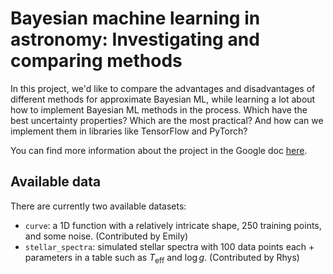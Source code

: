 # Bayesian machine learning in astronomy: Investigating and comparing methods

In this project, we'd like to compare the advantages and disadvantages of different methods for approximate Bayesian ML, while learning a lot about how to implement Bayesian ML methods in the process. Which have the best uncertainty properties? Which are the most practical? And how can we implement them in libraries like TensorFlow and PyTorch?

You can find more information about the project in the Google doc [here](https://docs.google.com/document/d/1vhYWhdmTzp7xzw0ISpkbWc5ozvJIVMqzucH9viglvrs/edit?usp=sharing).


## Available data
There are currently two available datasets:

* `curve`: a 1D function with a relatively intricate shape, 250 training points, and some noise. (Contributed by Emily)
* `stellar_spectra`: simulated stellar spectra with 100 data points each + parameters in a table such as $T_\text{eff}$ and $\log g$. (Contributed by Rhys)
